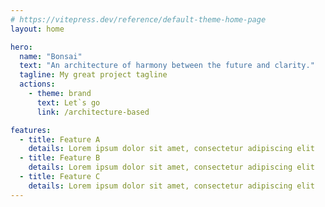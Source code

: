 ```yaml
---
# https://vitepress.dev/reference/default-theme-home-page
layout: home

hero:
  name: "Bonsai"
  text: "An architecture of harmony between the future and clarity."
  tagline: My great project tagline
  actions:
    - theme: brand
      text: Let`s go
      link: /architecture-based

features:
  - title: Feature A
    details: Lorem ipsum dolor sit amet, consectetur adipiscing elit
  - title: Feature B
    details: Lorem ipsum dolor sit amet, consectetur adipiscing elit
  - title: Feature C
    details: Lorem ipsum dolor sit amet, consectetur adipiscing elit
---
```


